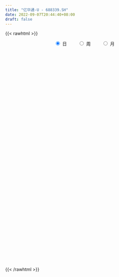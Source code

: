 ```yaml
---
title: "亿华通-U - 688339.SH"
date: 2022-09-07T20:44:40+08:00
draft: false
---
```

{{< rawhtml >}}
    <div style="text-align: center">
        <label style="padding: 1rem;"><input style="margin-right: .5rem" type="radio" name="period" value="D" checked onclick="period_change(this)">日</label>
        <label style="padding: 1rem;"><input style="margin-right: .5rem" type="radio" name="period" value="W" onclick="period_change(this)">周</label>
        <label style="padding: 1rem;"><input style="margin-right: .5rem" type="radio" name="period" value="M" onclick="period_change(this)">月</label>
    </div>
    <div id="chart" style="height: 700px;"></div> 
    <script type="text/javascript">
        const D_v = [21845.94,32118.93,36399.35,22933.5,15683.45,16554.68,12849.53,21810.24,12802.76,8422.82,6478.18,26694.96,14858.07,17778.52,10036.28,19913.49,13846.43,11354.92,13323.6,16495.74,17724.28,27050.69,18312.02,26135.26,19083.2,10703.05,9941.13,13969.88,8158.47,5971.71,9762.68,6975.75,8599.5,11281.44,5937.91,11667.49,6543.9,6720.34,7186.29,8266.64,7191.52,7586.0,4204.61,6062.3,4913.04,5056.68,7971.61,9731.22,16400.45,9423.94,10645.43,14364.07,14942.88,13112.63,9391.3,11762.97,16383.7,19282.24,13751.73,13870.77,14265.45,16014.0,23109.76,22734.22,17003.62,17836.89,20062.16,15646.12,12535.87,15285.58,16427.45,10031.93,6187.57,6600.94,11083.04,9013.67,6338.99,9694.97,8666.97,12798.87,8049.06,8078.37,8896.34,10460.43,10818.56,7808.57,10925.07,9991.14,16662.99,11868.82,8359.2,9758.34,14391.55,8458.0,11807.37,14355.99,30365.06,15924.03,14913.21,8304.08,7945.53,6277.61,6343.32,13462.85,7157.8,8977.51,11316.66,5895.32,14329.83,16391.63,10662.02,9136.28,9342.3,11350.46,6739.46,5540.35,5962.11,4595.23,9185.24,7612.61,5132.15,10468.18,6330.5,6363.84,6632.13,10608.37,7289.84,8086.49,5783.23,4792.21,6573.24,6232.94,10130.53,4849.35,4464.63,4153.59,4233.44,12542.85,6956.34,3120.83,4142.68,4316.64,4665.44,4854.0,3888.17,2475.55,2548.46,4948.01,3987.51,4372.83,3967.58,9588.86,6949.38,7836.97,8032.09,8016.08,2885.98,4256.88,4048.5,3094.47,9227.32,5488.82,5253.54,4855.49,4092.91,5089.9,3146.23,2947.98,5293.71,3601.29,4149.55,5275.71,4000.51,2668.88,4547.8,3287.0,3639.04,4871.68,3408.7,2297.37,2127.36,2476.79,4500.35,2333.13,2205.24,2286.7,3216.13,5305.05,3241.56,3600.53,6212.56,8011.79,4543.25,3368.89,3243.83,2040.67,3694.43,4448.13,2793.34,3805.18,5010.77,4762.8,10262.33,4949.88,4379.0,2500.64,11866.2,6215.26,4521.55,4503.98,4345.94,6688.6,3845.1,7248.1,7540.7,6051.07,7377.5,5820.09,5238.02,4300.87,3339.42,10065.26,8948.86,7087.66,10022.39,11051.56,6993.14,7504.87,5094.32,6218.35,6010.46,7498.52,8163.59,7587.82,8732.62,13972.99,21505.89,34418.23,51848.86,36421.56,38996.94,42679.97,35809.18,28672.55,14386.99,14433.78,11206.43,16873.09,16737.07,10542.53,22698.34,19250.44,14996.81,19207.82,15948.66,23433.12,16879.81,11276.56,10150.86,9579.91,11139.99,9313.91,9901.43,11084.87,10017.03,8851.53,5251.3,5755.91,4103.58,6836.59,10156.94,6511.26,5836.97,5781.22,5190.43,7101.36,5289.57,5747.11,4364.54,4148.71,3749.45,11518.07,5743.48,5587.77,10517.52,15261.8,7705.4,7016.85,13699.87,12660.81,9051.48,9097.33,6549.23,6332.63,12725.28,11726.22,8049.2,6606.03,7295.96,11054.86,8091.2,5735.09,8550.36,24118.67,15389.17,19799.33,11619.3,8386.08,9705.25,8476.25,21129.69,29587.02,18396.94,13781.01,28933.95,21318.74,16120.02,12498.67,13280.19,12187.66,11288.44,11101.78,21794.72,13029.89,18081.5,15241.41,12327.49,10284.66,12921.27,17729.65,12553.24,8833.21,9481.98,7634.15,12380.82,11779.11,10301.09,8348.48,11144.2,9630.65,7218.25,9182.62,7363.99,7542.93,8383.76,15272.17,8167.78,6009.07,9386.29,10642.19,10416.92,8953.3,7683.05,9999.66,9678.29,13478.32,21483.06,23389.75,18117.36,18748.07,13506.47,13945.71,8430.04,7049.24,8331.72,10476.31,17408.25,8471.56,7128.25,12526.04,7298.51,10374.42,15161.27,12377.49,14807.54,12625.25,13198.4,9203.82,7768.05,11171.71,12213.79,12354.77,8014.02,15343.36,11257.94,35164.98,25034.53,21059.21,12976.91,13532.9,14258.8,11917.64,7464.15,16945.38,13020.25,10314.82,13676.22,6576.06,5467.06,8804.76,8382.35,6516.09,7212.9,7617.82,7274.67,6801.08,9631.54,9678.89,9406.44,7682.34,14741.83,7423.59,7888.21,7132.83,10528.0,12101.4,6241.09,4548.72,5959.77,6058.4,9178.07,7674.26,8038.68,5937.12,10970.33,5360.11,5948.21,5343.02,5394.36,7225.04,12139.68,18295.93,29971.32,20352.06,15887.27,11627.69,14100.43,15867.48,16378.41,14276.14,11672.19,12773.37,32556.25,24691.47,15882.45,17980.45,14378.51,14887.44,17570.3,21721.39,12299.97,11609.31,11423.32,11932.53,11199.22,24647.45,21241.77,13003.01,13831.51,9581.0,67475.36,40331.6,25804.28,21671.22,13838.34,30253.08,21958.32,27652.42,26246.8,16280.93,16352.19,22448.6,34879.12,43785.6,34155.46,28907.7,20744.34,17909.27,22384.16,31974.57,34008.38,21563.22,12648.12,17334.23,21090.64,17013.22,19320.13,12568.64,11543.21,17596.33,12291.27,47857.85,30083.52,19088.38,25060.56,12646.64,11649.5,8893.88,12460.39,11409.5]
const D_histogram = [0.0,0.4218347578,1.4474769783,1.6004805757,1.2822928692,0.8624947142,0.499243544,-0.5311621466,-1.0591336494,-1.1661549986,-1.4209850355,-0.0377189203,0.995413953,0.8228394495,0.2284685825,0.0142870293,0.0866102053,0.4844918025,0.9189609719,1.3476633731,1.9712063901,2.7549966402,3.6180252191,2.8103138729,1.6129354445,0.8832682886,0.0554123605,-1.1570284982,-2.153760383,-2.5158744638,-2.9603033149,-2.5232607017,-1.8061589812,-1.2852303116,-1.0896890337,-0.6253142357,-0.6969305217,-0.8904691849,-0.5368780368,-0.9591615787,-1.1478128853,-1.3964171088,-1.488332416,-1.6423062154,-1.7965589477,-1.8883896509,-2.1476812001,-1.7525233951,-1.3397759232,-0.8363076709,0.1386016128,1.0212596565,1.7183644566,2.1929759989,2.3431779974,2.2870427912,2.751526014,3.717195397,4.2429299717,4.3676231847,3.4905569867,3.810523558,4.9810297462,6.1792412848,6.6574092103,6.1079594376,6.6593974558,6.0354090824,5.3318174401,3.7083395105,1.6417457377,1.2029424018,0.9367473952,0.4727473249,0.9278193042,0.8480772409,0.1558500005,0.5841058433,0.1981824445,0.6599827248,1.2183359911,1.546698625,1.5697701748,1.2786412371,1.7863548983,1.1226906576,0.4660752235,-0.6684102925,-2.6119503849,-2.5941380806,-2.7785448893,-3.0545536459,-4.2510587685,-4.9559076496,-4.5966131728,-3.0375186649,-5.6334934366,-7.5814069861,-7.6929210946,-7.4609421161,-6.5021117998,-5.4856333184,-5.2223858941,-2.2403483743,-0.3200527083,1.7844349638,4.1478061691,5.0071947596,6.7181654551,8.1558930451,7.8159215316,6.8703572428,6.8848376451,4.2286272282,2.9349791752,0.3503079337,0.4307210314,0.2669357724,0.345442427,-0.8337166033,-2.3909125317,-1.0577010027,-0.0473706439,-1.121285412,-3.1753166126,-5.9259494878,-6.8444113201,-6.3637709979,-5.1387839268,-4.9873479959,-3.4038487989,-2.7657609626,-3.958643801,-4.1828701982,-4.1539214417,-4.3246507085,-4.0796991378,-5.7181936223,-5.8013242284,-5.1600368409,-4.3188511623,-3.9941700751,-4.2723659281,-4.6118273948,-4.6250634544,-3.8424898736,-3.2519825066,-1.9042965544,-1.3608689941,-0.1873537362,0.8286016806,3.6945296726,4.7405866326,6.334052298,7.0890305135,5.9876495765,4.6902694258,4.4454469739,3.4029010725,2.7834701706,4.4305237485,4.6607578981,5.075376125,4.3354736132,3.8300305453,2.7196678355,2.0001103062,1.5624926915,-0.0466435809,-0.5978444756,-1.7626802558,-3.5087027947,-4.5992247921,-5.0848832462,-4.2436983907,-4.0463007559,-3.7366189743,-2.7867273275,-1.8912700228,-1.170841076,-0.835806598,-0.8856233229,0.4144797862,1.0346309935,1.2256428691,1.5209687454,2.0663068981,2.935438308,3.1224447834,2.5950399752,2.8649734407,3.8641481191,4.0798610717,3.277196284,2.4668966592,1.6880281786,0.9703095818,-0.489258733,-1.7362899367,-2.6320830477,-2.3594070986,-1.4666585529,-1.9122270303,-2.1739935234,-2.826460487,-2.8618321315,-0.1069665276,1.2021105883,1.9382356395,1.444523814,0.8356341129,1.8610576044,1.9561798538,3.463275133,4.7933359203,4.3880366635,3.6357284817,2.5975169502,1.0795286143,0.484743884,-0.647485185,-0.9765881898,-0.4656555822,-0.5401041734,-1.0867291928,-2.5644297978,-3.1588352285,-4.3514484471,-5.1988208434,-4.8717895654,-3.8325734883,-2.7092516027,-2.7199651688,-1.871176449,-1.5194540208,-0.6837735118,0.6740074965,0.3666823317,2.8198303268,4.1029450108,5.4325240976,6.5023763869,5.1827726117,3.7675054667,2.2091869533,1.3641060755,1.1725479415,1.2071597077,1.6425315701,0.9757562919,1.2074188745,0.5973600975,-0.87341522,-3.0349615941,-4.396260703,-6.2275902663,-6.4321852535,-6.2242221132,-5.7780035772,-5.3930609133,-5.0301615205,-4.953480758,-4.8810855799,-4.111624964,-4.2546953427,-4.1356590762,-4.0571991005,-3.4182966414,-3.0549834174,-2.3410565419,-0.9353017632,-0.5963603969,-0.2290041691,0.0314891479,0.7562784514,1.2830847665,1.681423955,2.5144259695,2.6980805306,2.644030966,2.7588029957,3.4061502476,3.5012993208,3.6260228049,4.4335002494,5.419283922,5.1528326189,4.3781441168,2.5720583766,2.5951092134,2.2705527116,2.0788331983,2.1677766764,1.6412645328,1.688423543,1.8137739756,1.4885849375,1.2418287393,1.2311126431,1.5205364572,0.8722080004,0.4837028416,0.3392166521,1.3174864336,1.8168962734,2.3049333348,2.0274836729,1.0312761984,0.7212524211,0.2234903219,0.3566957427,1.2445351181,1.3562138024,1.3521796352,2.1917228402,1.652628007,1.8585157214,1.4984234183,1.2866141803,1.2550507342,0.6179454107,-0.0980397744,0.1736758658,-0.6470880578,-2.1100108914,-3.5729256662,-4.1226502833,-4.1607085532,-4.5724094573,-4.4453757612,-4.7008933681,-4.7400321943,-4.8495883656,-4.609322063,-4.7613420797,-5.1838143706,-4.7290529256,-4.6258611282,-4.6900293385,-4.7167687258,-4.2611726123,-3.6067737075,-2.9738303775,-2.0986628864,-1.6360732759,-1.737865215,-1.652502388,-1.336947611,-1.3711547166,-1.9387557814,-1.8651939026,-1.9286278525,-2.1155176295,-2.3830373097,-2.5737871514,-2.8875392972,-3.5865718874,-4.5460894935,-5.0261960112,-4.1946975255,-3.1986369697,-2.1303170099,-1.3907713087,-0.7352636724,-0.274244651,0.7860824913,1.4224691812,2.0934929367,2.5797147634,3.1159346591,3.4096029348,3.5504149854,3.4127437219,2.7866184048,2.2739276155,1.7302224804,1.6900525031,1.5444603614,1.1448125244,0.5149237109,0.396707263,0.8942222603,1.2236895773,1.882149373,2.3863669054,3.7473821755,4.2853516211,3.8016999827,3.2011172664,2.3682752654,2.2724265121,1.6600312926,1.1000002452,1.1408144655,0.7340683601,0.3472470466,-0.6815139569,-0.9984126192,-1.3454668923,-1.6812278956,-2.0050700835,-1.9342202724,-1.972669665,-1.754025668,-1.8475733614,-2.0128100451,-2.694744663,-3.1704403999,-2.8746099041,-2.2968871634,-1.5075413309,-0.9049329629,-0.3174308338,0.287326375,0.908193908,1.5109239868,1.9874739729,2.2348099437,2.319143313,2.5302811808,2.8295894988,3.1013951226,3.2255171787,3.2712955183,2.9505126742,2.6315148266,2.4149815025,2.0847228883,1.9848386796,2.0313372849,2.3144044797,0.4505347222,-0.5174015703,-1.2828497962,-1.7398481594,-2.0272863567,-1.8262746155,-1.4805637571,-1.0735845883,-0.845564168,-0.4997832037,-0.0742051554,0.6734472135,0.8834380131,0.9706022418,1.2362902619,1.4299256962,1.5937081348,1.7852734157,1.5046996804,1.2674997727,1.0893674449,1.0055285884,0.8163301188,0.6080805747,0.9251931126,0.7519484791,0.4529476198,-0.050631906,-0.245575927,0.8383952707,1.2657099495,1.5184502915,1.478496797,1.301676359,1.4091334919,1.2902560025,1.2759526559,0.8993721891,0.7288675526,0.5301545797,0.4333742594,0.6419706969,0.6230547007,0.612357722,0.3647465611,0.2673323462,0.2175018459,0.1555781744,0.2919064555,0.426620674,0.1795937759,0.1034232147,-0.0291029195,-0.339271398,-0.3799891604,-0.7057543424,-0.9343108335,-0.9557254439,-1.2964738922,-1.3449445449,-0.7342786431,-0.1881790878,-0.0993965833,-0.4969611784,-0.752997581,-0.8420092821,-0.8312350656,-0.6346954808,-0.5367091463]
const D_fast = [0.0,0.5272934473,1.9148049123,2.4679286537,2.4703141644,2.266139688,2.0276994038,0.8645031766,0.0717482615,-0.3268118374,-0.9368881332,0.4369482519,1.7189346134,1.7520699723,1.214816251,1.004206455,1.0981821824,1.6171867302,2.2813961425,3.0470143871,4.1633590016,5.6358984118,7.4034332954,7.2983004174,6.5041558501,5.9953057664,5.1813029284,3.6796049451,2.1444329646,1.1533502679,-0.031154412,-0.2249269742,0.040635001,0.2402560927,0.1633751122,0.4714213512,0.2255724348,-0.1905835246,0.0287881143,-0.6332858223,-1.1088903502,-1.7065988509,-2.1705972621,-2.7351476154,-3.3385400846,-3.9024682005,-4.6986800498,-4.7416530935,-4.6638496024,-4.3694582678,-3.359898581,-2.2219256231,-1.0952297089,-0.0723741668,0.663622331,1.1792478226,2.3316125489,4.2265807811,5.8130478488,7.0296468579,7.0252199066,8.2978173675,10.7135809922,13.456602852,15.5991230801,16.5766631668,18.792950549,19.6778144461,20.3071771639,19.6107841119,17.9546267735,17.8165590381,17.7845508803,17.4387376412,18.1257644465,18.2580416935,17.6047769532,18.1790592569,17.8426814691,18.4694774306,19.3324146947,20.0474519848,20.4629660784,20.49149745,21.4457998357,21.0628082594,20.5227116312,19.221123542,16.6245958534,15.9938736376,15.1148306065,14.0751834385,11.8159136238,9.8720878302,9.0822290138,9.8819438556,5.8775957246,2.0343304286,-0.0004139535,-1.6336705041,-2.3003681377,-2.6552979858,-3.6976470351,-1.2756966089,0.5645858801,3.115182293,6.5155050406,8.626692321,12.0172043803,15.4939052316,17.107914101,17.8799391229,19.6156289364,18.0165753266,17.4566720674,14.9595778093,15.1476711649,15.050619849,15.2154871104,13.8278989293,11.672974868,12.7417611462,13.740248844,12.386012723,9.5381523692,5.3060321221,2.6764674598,1.5661650325,1.5064561219,0.4110550538,1.1435920511,1.0902396467,-1.0923041419,-2.3622480886,-3.3717796926,-4.6236716365,-5.3986448503,-8.4666877403,-10.0001494035,-10.6488712262,-10.8873983383,-11.5612597698,-12.9075471048,-14.3999654203,-15.5694673435,-15.747516231,-15.9700044907,-15.0983926771,-14.8951823654,-13.7685055414,-12.5453997045,-8.7558392944,-6.5246356762,-3.3476569364,-0.8204210925,-0.4248896354,-0.5497024295,0.316836862,0.1250162287,0.2014528695,2.9561373845,4.3515610086,6.0350232668,6.3789891583,6.8310537267,6.4006079758,6.1810780231,6.1340835812,4.5132864136,3.8126244,2.2071185558,-0.4160796818,-2.6564078772,-4.4132871428,-4.633026885,-5.4472044392,-6.0716774012,-5.8184675862,-5.3958277872,-4.9681091094,-4.8420262809,-5.1132488366,-3.7095257809,-2.8307168252,-2.3332942323,-1.6577261697,-0.5958112925,1.0071796944,1.9747973657,2.0961525512,3.082329377,5.0475410851,6.2832193057,6.2998535889,6.1062781289,5.749416693,5.2742754917,3.6923924936,2.0112888057,0.4574749328,0.1402991072,0.6663830147,-0.2572422203,-1.0625070942,-2.4215891796,-3.1724188569,-0.444294885,1.1653098781,2.3859938391,2.2534129671,1.8534317943,3.3441196868,3.9282868997,6.3012009622,8.8295957295,9.5213056386,9.6779295772,9.2890972832,8.040991101,7.5673923416,6.2732919764,5.7000419242,6.0945606362,5.8850860017,5.066778684,2.9479706296,1.5638563918,-0.7166189386,-2.8636965458,-3.7546126591,-3.6735399541,-3.2275309692,-3.9182358275,-3.5372412199,-3.5653822969,-2.9006451658,-1.3743622835,-1.5900168653,1.5680887116,3.8769396482,6.5646497593,9.2600961454,9.2361855232,8.7627947448,7.7567729698,7.2527186108,7.3542974622,7.6906991553,8.5367039102,8.113867705,8.6473850062,8.1866662536,6.4975371311,3.5772503584,1.1168860738,-2.2713410561,-4.0839823566,-5.4320747447,-6.4303571029,-7.3936796674,-8.2883206547,-9.4500100817,-10.5978862985,-10.8563319237,-12.063076138,-12.9779546405,-13.9137944401,-14.1294661412,-14.5298987716,-14.4012360316,-13.2293066936,-13.0394554266,-12.7293502411,-12.4609846371,-11.5471257208,-10.699548214,-9.8808530367,-8.4192445299,-7.5610698362,-6.9541116592,-6.1496388806,-4.6507540667,-3.6802801634,-2.649050978,-0.7331984712,1.6074061819,2.6291630335,2.9490105607,1.7859394146,2.4577675547,2.7008492308,3.0288380171,3.6597256643,3.5435296539,4.0127945499,4.5915884764,4.6385456727,4.7022466592,4.9993087238,5.6688666522,5.2385901955,4.9710107471,4.9113287207,6.2189701105,7.1726040187,8.2368744138,8.4662956702,7.7279072452,7.5981965732,7.1563070545,7.3786864109,8.5776595659,9.0283917008,9.3624024424,10.7498763574,10.623938526,11.2944551707,11.3089687222,11.4188130293,11.7010122668,11.2183932959,10.4778981672,10.7930327738,9.8104968358,7.8200712793,5.463925088,3.8835379001,2.8053024919,1.2504992235,0.2661889793,-1.1645519696,-2.3886988445,-3.7106521072,-4.6227163203,-5.9650718569,-7.6834977404,-8.4109995268,-9.4642730115,-10.7009485564,-11.9068801252,-12.5165771647,-12.7638716868,-12.8743859512,-12.5238841817,-12.4703128901,-13.006571133,-13.334333903,-13.3530160288,-13.7300118136,-14.7823018237,-15.1750384206,-15.7206293336,-16.436398518,-17.2996775255,-18.1338741551,-19.1695111252,-20.7651866872,-22.8612266667,-24.5978821873,-24.815058083,-24.6186567695,-24.0829160622,-23.6910631883,-23.21937147,-22.8269136114,-21.5700658462,-20.578061861,-19.3836648713,-18.2525143538,-16.9373107933,-15.7912417839,-14.762825987,-14.04731132,-13.9767820359,-13.9209909213,-14.0321404363,-13.6497972878,-13.4092743392,-13.5227190451,-14.0238769309,-14.0429165631,-13.3218460006,-12.6864562893,-11.5574591504,-10.4566498917,-8.1587890777,-6.5494817268,-6.0827083695,-5.8830117692,-6.1237849539,-5.6515270791,-5.8489144755,-6.1339454616,-5.8079276249,-6.0311566403,-6.3311661921,-7.5303056849,-8.0968075019,-8.7802284982,-9.5362964753,-10.3614061842,-10.7741114411,-11.30572825,-11.52559067,-12.0810317037,-12.7494708987,-14.1050916823,-15.3733975192,-15.7962194995,-15.7927185496,-15.3802580498,-15.0038829226,-14.4957385019,-13.8191496993,-12.9712336893,-11.9907726138,-11.0173541346,-10.2113156778,-9.5471964803,-8.7034883172,-7.6967826246,-6.6496282201,-5.7191268693,-4.8555246501,-4.4386793257,-4.0997984667,-3.7125864151,-3.5216643073,-3.1253388461,-2.5710059196,-1.7093376048,-3.4605736818,-4.5578603669,-5.6440210419,-6.5359814448,-7.3302412313,-7.585798144,-7.6102282249,-7.4716452031,-7.4550158248,-7.2341806614,-6.827153902,-5.9111397297,-5.4802894269,-5.1504746378,-4.5757140521,-4.0245971938,-3.4623877214,-2.8245040867,-2.7289029018,-2.6492278663,-2.555018333,-2.3874750423,-2.3725909822,-2.4288203826,-1.8804095666,-1.8656670804,-2.0514310347,-2.567668537,-2.8240065397,-1.5304365244,-0.7866943582,-0.1543414433,0.1753292614,0.3239279132,0.7836684191,0.9873549304,1.2920397477,1.1403023282,1.1520145799,1.0858402519,1.0974034964,1.4664926082,1.6033402871,1.7457327389,1.5893082183,1.55872709,1.5632720511,1.5402429232,1.7495478182,1.9909172052,1.7887887511,1.7384739936,1.5986721295,1.2036858015,1.067970749,0.5657669815,0.103632782,-0.1567131895,-0.8215801108,-1.2062868998,-0.7791906586,-0.2801358753,-0.2162025166,-0.7380074063,-1.1822932041,-1.4818072258,-1.6788417757,-1.640976061,-1.6771670132]
const D_slow = [0.0,0.1054586895,0.467327934,0.867448078,1.1880212952,1.4036449738,1.5284558598,1.3956653232,1.1308819108,0.8393431612,0.4840969023,0.4746671722,0.7235206605,0.9292305228,0.9863476685,0.9899194258,1.0115719771,1.1326949277,1.3624351707,1.6993510139,2.1921526115,2.8809017715,3.7854080763,4.4879865445,4.8912204057,5.1120374778,5.1258905679,4.8366334434,4.2981933476,3.6692247317,2.9291489029,2.2983337275,1.8467939822,1.5254864043,1.2530641459,1.096735587,0.9225029565,0.6998856603,0.5656661511,0.3258757564,0.0389225351,-0.3101817421,-0.6822648461,-1.0928413999,-1.5419811369,-2.0140785496,-2.5509988496,-2.9891296984,-3.3240736792,-3.5331505969,-3.4985001938,-3.2431852796,-2.8135941655,-2.2653501657,-1.6795556664,-1.1077949686,-0.4199134651,0.5093853841,1.5701178771,2.6620236733,3.5346629199,4.4872938094,5.732551246,7.2773615672,8.9417138698,10.4687037292,12.1335530931,13.6424053637,14.9753597238,15.9024446014,16.3128810358,16.6136166363,16.8478034851,16.9659903163,17.1979451423,17.4099644526,17.4489269527,17.5949534135,17.6444990246,17.8094947058,18.1140787036,18.5007533598,18.8931959035,19.2128562128,19.6594449374,19.9401176018,20.0566364077,19.8895338345,19.2365462383,18.5880117182,17.8933754958,17.1297370844,16.0669723922,14.8279954798,13.6788421866,12.9194625204,11.5110891613,9.6157374147,7.6925071411,5.8272716121,4.2017436621,2.8303353325,1.524738859,0.9646517654,0.8846385883,1.3307473293,2.3676988715,3.6194975614,5.2990389252,7.3380121865,9.2919925694,11.0095818801,12.7307912914,13.7879480984,14.5216928922,14.6092698756,14.7169501335,14.7836840766,14.8700446834,14.6616155325,14.0638873996,13.7994621489,13.787619488,13.507298135,12.7134689818,11.2319816099,9.5208787799,7.9299360304,6.6452400487,5.3984030497,4.54744085,3.8560006093,2.8663396591,1.8206221095,0.7821417491,-0.299020928,-1.3189457125,-2.748494118,-4.1988251751,-5.4888343854,-6.5685471759,-7.5670896947,-8.6351811767,-9.7881380254,-10.9444038891,-11.9050263574,-12.7180219841,-13.1940961227,-13.5343133712,-13.5811518053,-13.3740013851,-12.450368967,-11.2652223088,-9.6817092343,-7.909451606,-6.4125392118,-5.2399718554,-4.1286101119,-3.2778848438,-2.5820173011,-1.474386364,-0.3091968895,0.9596471418,2.0435155451,3.0010231814,3.6809401403,4.1809677168,4.5715908897,4.5599299945,4.4104688756,3.9697988116,3.092623113,1.9428169149,0.6715961034,-0.3893284943,-1.4009036833,-2.3350584269,-3.0317402587,-3.5045577644,-3.7972680334,-4.0062196829,-4.2276255137,-4.1240055671,-3.8653478187,-3.5589371014,-3.1786949151,-2.6621181906,-1.9282586136,-1.1476474177,-0.4988874239,0.2173559362,1.183392966,2.2033582339,3.0226573049,3.6393814697,4.0613885144,4.3039659098,4.1816512266,3.7475787424,3.0895579805,2.4997062058,2.1330415676,1.65498481,1.1114864292,0.4048713074,-0.3105867254,-0.3373283573,-0.0368007103,0.4477581996,0.8088891531,1.0177976814,1.4830620824,1.9721070459,2.8379258292,4.0362598092,5.1332689751,6.0422010955,6.6915803331,6.9614624867,7.0826484576,6.9207771614,6.676630114,6.5602162184,6.4251901751,6.1535078769,5.5124004274,4.7226916203,3.6348295085,2.3351242976,1.1171769063,0.1590335342,-0.5182793665,-1.1982706587,-1.6660647709,-2.0459282761,-2.2168716541,-2.0483697799,-1.956699197,-1.2517416153,-0.2260053626,1.1321256618,2.7577197585,4.0534129115,4.9952892781,5.5475860165,5.8886125353,6.1817495207,6.4835394476,6.8941723401,7.1381114131,7.4399661317,7.5893061561,7.3709523511,6.6122119526,5.5131467768,3.9562492102,2.3482028969,0.7921473685,-0.6523535258,-2.0006187541,-3.2581591342,-4.4965293237,-5.7168007187,-6.7447069597,-7.8083807953,-8.8422955644,-9.8565953395,-10.7111694999,-11.4749153542,-12.0601794897,-12.2940049305,-12.4430950297,-12.500346072,-12.492473785,-12.3034041721,-11.9826329805,-11.5622769918,-10.9336704994,-10.2591503667,-9.5981426252,-8.9084418763,-8.0569043144,-7.1815794842,-6.275073783,-5.1666987206,-3.8118777401,-2.5236695854,-1.4291335562,-0.786118962,-0.1373416587,0.4302965192,0.9500048188,1.4919489879,1.9022651211,2.3243710068,2.7778145008,3.1499607351,3.46041792,3.7681960807,4.148330195,4.3663821951,4.4873079055,4.5721120685,4.9014836769,5.3557077453,5.931941079,6.4388119972,6.6966310468,6.8769441521,6.9328167326,7.0219906682,7.3331244478,7.6721778984,8.0102228072,8.5581535172,8.971310519,9.4359394493,9.8105453039,10.132198849,10.4459615325,10.6004478852,10.5759379416,10.6193569081,10.4575848936,9.9300821707,9.0368507542,8.0061881834,6.9660110451,5.8229086808,4.7115647405,3.5363413985,2.3513333499,1.1389362585,-0.0133942573,-1.2037297772,-2.4996833698,-3.6819466012,-4.8384118833,-6.0109192179,-7.1901113994,-8.2554045524,-9.1570979793,-9.9005555737,-10.4252212953,-10.8342396143,-11.268705918,-11.681831515,-12.0160684178,-12.3588570969,-12.8435460423,-13.3098445179,-13.7920014811,-14.3208808885,-14.9166402159,-15.5600870037,-16.281971828,-17.1786147998,-18.3151371732,-19.571686176,-20.6203605574,-21.4200197998,-21.9525990523,-22.3002918795,-22.4841077976,-22.5526689604,-22.3561483375,-22.0005310422,-21.477157808,-20.8322291172,-20.0532454524,-19.2008447187,-18.3132409724,-17.4600550419,-16.7634004407,-16.1949185368,-15.7623629167,-15.3398497909,-14.9537347006,-14.6675315695,-14.5388006418,-14.439623826,-14.2160682609,-13.9101458666,-13.4396085234,-12.843016797,-11.9061712532,-10.8348333479,-9.8844083522,-9.0841290356,-8.4920602193,-7.9239535912,-7.5089457681,-7.2339457068,-6.9487420904,-6.7652250004,-6.6784132387,-6.848791728,-7.0983948828,-7.4347616058,-7.8550685797,-8.3563361006,-8.8398911687,-9.333058585,-9.771565002,-10.2334583423,-10.7366608536,-11.4103470193,-12.2029571193,-12.9216095954,-13.4958313862,-13.8727167189,-14.0989499596,-14.1783076681,-14.1064760743,-13.8794275973,-13.5016966006,-13.0048281074,-12.4461256215,-11.8663397932,-11.233769498,-10.5263721233,-9.7510233427,-8.944644048,-8.1268201684,-7.3891919999,-6.7313132933,-6.1275679176,-5.6063871956,-5.1101775257,-4.6023432044,-4.0237420845,-3.911108404,-4.0404587966,-4.3611712456,-4.7961332855,-5.3029548746,-5.7595235285,-6.1296644678,-6.3980606149,-6.6094516568,-6.7343974578,-6.7529487466,-6.5845869432,-6.36372744,-6.1210768795,-5.812004314,-5.45452289,-5.0560958563,-4.6097775024,-4.2336025823,-3.9167276391,-3.6443857779,-3.3930036307,-3.188921101,-3.0369009574,-2.8056026792,-2.6176155594,-2.5043786545,-2.517036631,-2.5784306127,-2.3688317951,-2.0524043077,-1.6727917348,-1.3031675356,-0.9777484458,-0.6254650728,-0.3029010722,0.0160870918,0.2409301391,0.4231470272,0.5556856722,0.664029237,0.8245219112,0.9802855864,1.1333750169,1.2245616572,1.2913947437,1.3457702052,1.3846647488,1.4576413627,1.5642965312,1.6091949752,1.6350507788,1.627775049,1.5429571995,1.4479599094,1.2715213238,1.0379436154,0.7990122545,0.4748937814,0.1386576452,-0.0449120156,-0.0919567875,-0.1168059333,-0.2410462279,-0.4292956232,-0.6397979437,-0.8476067101,-1.0062805803,-1.1404578669]
const D_data = [['2020-08-19', 158.01, 157.0, 156.53, 165.28],['2020-08-20', 158.33, 163.61, 155.2, 168.51],['2020-08-21', 165.05, 175.9, 165.05, 183.69],['2020-08-24', 175.89, 169.48, 160.2, 175.89],['2020-08-25', 166.2, 164.43, 162.1, 168.93],['2020-08-26', 164.13, 162.2, 161.21, 174.0],['2020-08-27', 160.95, 161.54, 157.58, 166.98],['2020-08-28', 160.01, 149.59, 148.83, 162.8],['2020-08-31', 148.02, 151.2, 146.63, 155.8],['2020-09-01', 149.2, 154.0, 149.01, 157.01],['2020-09-02', 153.09, 150.22, 149.28, 155.48],['2020-09-03', 149.27, 173.3, 146.9, 173.3],['2020-09-04', 169.03, 175.94, 167.83, 178.0],['2020-09-07', 173.5, 164.01, 162.42, 185.0],['2020-09-08', 164.0, 157.2, 156.56, 167.77],['2020-09-09', 166.0, 160.01, 157.5, 173.0],['2020-09-10', 160.83, 163.4, 151.0, 168.0],['2020-09-11', 161.97, 169.14, 160.18, 171.08],['2020-09-14', 171.3, 172.6, 169.15, 176.14],['2020-09-15', 173.0, 176.0, 169.0, 181.99],['2020-09-16', 177.4, 182.91, 172.22, 186.0],['2020-09-17', 186.3, 191.0, 182.01, 203.0],['2020-09-18', 192.1, 199.5, 190.19, 211.29],['2020-09-21', 201.89, 181.88, 177.19, 201.95],['2020-09-22', 180.0, 174.0, 174.0, 183.79],['2020-09-23', 175.44, 176.35, 171.5, 177.86],['2020-09-24', 175.01, 172.0, 171.71, 179.47],['2020-09-25', 172.0, 161.91, 160.78, 173.97],['2020-09-28', 163.0, 157.94, 157.6, 163.84],['2020-09-29', 157.94, 160.9, 157.94, 164.44],['2020-09-30', 161.95, 155.95, 154.0, 162.48],['2020-10-09', 160.5, 165.15, 160.0, 166.66],['2020-10-12', 167.68, 170.35, 163.99, 171.49],['2020-10-13', 168.02, 170.25, 165.18, 176.34],['2020-10-14', 170.0, 167.36, 166.0, 170.0],['2020-10-15', 167.91, 172.0, 167.91, 175.77],['2020-10-16', 172.77, 165.96, 165.96, 173.0],['2020-10-19', 163.0, 163.19, 162.08, 168.29],['2020-10-20', 162.53, 170.0, 162.24, 170.97],['2020-10-21', 169.0, 159.55, 159.0, 169.5],['2020-10-22', 158.66, 160.0, 157.11, 163.4],['2020-10-23', 160.39, 157.02, 156.0, 165.35],['2020-10-26', 155.01, 156.83, 153.55, 159.4],['2020-10-27', 156.51, 154.0, 151.5, 157.2],['2020-10-28', 154.0, 151.59, 150.01, 154.28],['2020-10-29', 148.9, 149.97, 148.19, 152.76],['2020-10-30', 149.77, 144.97, 144.97, 153.47],['2020-11-02', 146.0, 151.58, 145.88, 153.49],['2020-11-03', 155.0, 152.3, 149.99, 158.9],['2020-11-04', 154.36, 154.56, 151.21, 157.5],['2020-11-05', 155.0, 163.7, 154.3, 164.5],['2020-11-06', 166.0, 167.57, 165.0, 170.88],['2020-11-09', 168.0, 170.2, 164.67, 170.66],['2020-11-10', 170.08, 171.8, 168.08, 177.56],['2020-11-11', 171.82, 170.97, 168.2, 175.69],['2020-11-12', 178.0, 170.3, 169.11, 178.0],['2020-11-13', 173.3, 179.85, 171.51, 180.66],['2020-11-16', 183.0, 192.62, 181.18, 195.0],['2020-11-17', 191.62, 194.5, 189.0, 198.04],['2020-11-18', 193.5, 195.0, 187.0, 198.5],['2020-11-19', 197.44, 184.0, 184.0, 197.5],['2020-11-20', 184.93, 201.0, 184.02, 202.49],['2020-11-23', 200.25, 219.97, 194.81, 227.02],['2020-11-24', 227.82, 232.16, 217.33, 238.88],['2020-11-25', 232.0, 234.0, 228.0, 241.5],['2020-11-26', 233.01, 227.44, 219.49, 238.0],['2020-11-27', 226.66, 247.99, 225.02, 251.88],['2020-11-30', 245.18, 240.0, 234.0, 251.51],['2020-12-01', 238.41, 242.01, 235.2, 252.5],['2020-12-02', 240.0, 230.0, 228.0, 240.01],['2020-12-03', 228.0, 218.88, 217.97, 229.2],['2020-12-04', 221.0, 235.98, 216.13, 240.4],['2020-12-07', 234.07, 239.48, 231.0, 239.63],['2020-12-08', 235.66, 238.0, 235.66, 249.04],['2020-12-09', 242.1, 252.5, 242.0, 259.99],['2020-12-10', 245.47, 250.0, 244.0, 261.0],['2020-12-11', 249.04, 243.12, 236.11, 253.49],['2020-12-14', 241.4, 259.25, 233.5, 259.25],['2020-12-15', 257.0, 251.99, 245.05, 265.73],['2020-12-16', 257.1, 265.7, 253.01, 274.0],['2020-12-17', 267.0, 273.0, 262.33, 276.8],['2020-12-18', 270.0, 276.25, 268.0, 278.77],['2020-12-21', 277.7, 277.3, 270.18, 286.44],['2020-12-22', 272.38, 276.5, 271.1, 296.58],['2020-12-23', 279.99, 291.11, 279.99, 299.32],['2020-12-24', 293.01, 280.0, 280.0, 299.26],['2020-12-25', 281.08, 280.0, 268.0, 286.0],['2020-12-28', 275.0, 271.92, 264.01, 279.88],['2020-12-29', 266.99, 254.9, 245.0, 271.7],['2020-12-30', 252.87, 274.87, 250.0, 278.35],['2020-12-31', 275.0, 272.33, 268.96, 285.0],['2021-01-04', 268.0, 270.09, 265.2, 278.76],['2021-01-05', 265.57, 253.99, 252.01, 272.8],['2021-01-06', 254.97, 253.5, 249.01, 261.46],['2021-01-07', 263.45, 264.1, 262.01, 275.8],['2021-01-08', 288.0, 283.18, 270.11, 295.0],['2021-01-11', 285.0, 226.54, 226.54, 292.0],['2021-01-12', 220.0, 218.53, 212.1, 223.43],['2021-01-13', 231.0, 231.06, 227.51, 242.0],['2021-01-14', 230.16, 230.57, 222.31, 235.73],['2021-01-15', 228.08, 238.02, 223.6, 241.99],['2021-01-18', 237.7, 239.79, 227.59, 245.38],['2021-01-19', 242.98, 229.83, 225.59, 242.98],['2021-01-20', 230.98, 269.9, 230.98, 271.77],['2021-01-21', 266.0, 269.0, 261.0, 272.71],['2021-01-22', 268.5, 282.98, 265.5, 287.99],['2021-01-25', 282.93, 301.0, 278.03, 315.8],['2021-01-26', 301.0, 295.0, 292.0, 306.7],['2021-01-27', 299.99, 318.0, 288.16, 318.01],['2021-01-28', 303.07, 330.0, 301.08, 339.68],['2021-01-29', 334.96, 318.3, 310.89, 339.88],['2021-02-01', 299.0, 314.57, 299.0, 324.07],['2021-02-02', 319.73, 331.3, 306.17, 333.99],['2021-02-03', 327.38, 297.01, 280.08, 334.0],['2021-02-04', 291.61, 308.27, 290.14, 317.0],['2021-02-05', 301.0, 284.96, 284.8, 309.8],['2021-02-08', 288.63, 313.98, 285.03, 316.0],['2021-02-09', 311.1, 313.08, 310.91, 325.0],['2021-02-10', 314.5, 318.25, 295.3, 332.0],['2021-02-18', 316.07, 301.41, 298.0, 316.07],['2021-02-19', 285.0, 290.0, 285.0, 296.98],['2021-02-22', 290.0, 326.23, 290.0, 348.0],['2021-02-23', 326.0, 330.07, 317.95, 343.84],['2021-02-24', 336.67, 305.25, 301.17, 340.0],['2021-02-25', 309.78, 284.62, 282.04, 315.0],['2021-02-26', 271.83, 260.9, 255.36, 278.88],['2021-03-01', 271.9, 270.26, 265.03, 277.99],['2021-03-02', 277.31, 282.55, 275.1, 294.05],['2021-03-03', 283.0, 292.93, 271.02, 293.89],['2021-03-04', 287.09, 280.0, 276.02, 290.99],['2021-03-05', 276.0, 300.0, 270.31, 300.79],['2021-03-08', 298.33, 292.3, 291.02, 315.0],['2021-03-09', 293.38, 265.62, 257.0, 296.88],['2021-03-10', 273.0, 270.98, 261.12, 279.8],['2021-03-11', 270.98, 270.46, 267.0, 277.46],['2021-03-12', 273.0, 264.2, 257.0, 278.0],['2021-03-15', 262.3, 266.12, 260.0, 277.77],['2021-03-16', 255.0, 234.5, 225.17, 267.79],['2021-03-17', 237.0, 244.2, 227.11, 249.97],['2021-03-18', 246.15, 249.7, 239.0, 249.97],['2021-03-19', 241.18, 251.56, 241.1, 252.99],['2021-03-22', 249.22, 243.9, 236.95, 249.22],['2021-03-23', 244.53, 231.99, 227.87, 244.53],['2021-03-24', 232.0, 224.66, 221.1, 235.79],['2021-03-25', 224.66, 222.6, 217.0, 231.0],['2021-03-26', 223.98, 229.63, 223.98, 234.44],['2021-03-29', 233.58, 226.34, 224.12, 233.58],['2021-03-30', 239.0, 237.17, 235.2, 247.69],['2021-03-31', 239.01, 229.0, 226.4, 243.13],['2021-04-01', 228.95, 239.0, 226.0, 241.63],['2021-04-02', 239.38, 241.3, 236.57, 246.51],['2021-04-06', 254.8, 275.0, 249.9, 276.9],['2021-04-07', 279.0, 264.5, 256.98, 279.0],['2021-04-08', 269.0, 281.48, 263.0, 288.0],['2021-04-09', 284.98, 281.48, 279.02, 298.0],['2021-04-12', 279.9, 261.5, 256.02, 282.9],['2021-04-13', 255.07, 255.99, 253.5, 261.5],['2021-04-14', 255.56, 268.0, 252.3, 271.0],['2021-04-15', 268.0, 257.13, 255.38, 268.0],['2021-04-16', 255.01, 259.99, 250.28, 264.18],['2021-04-19', 259.95, 293.8, 258.0, 297.98],['2021-04-20', 292.61, 284.66, 281.0, 294.16],['2021-04-21', 282.88, 292.68, 277.01, 298.82],['2021-04-22', 293.68, 281.32, 279.99, 297.79],['2021-04-23', 278.19, 284.52, 278.19, 293.39],['2021-04-26', 285.16, 275.66, 274.88, 288.0],['2021-04-27', 274.83, 278.05, 268.27, 281.72],['2021-04-28', 275.11, 280.5, 274.36, 289.06],['2021-04-29', 280.5, 261.52, 261.01, 281.0],['2021-04-30', 261.52, 269.3, 261.5, 272.75],['2021-05-06', 268.0, 256.6, 254.04, 269.5],['2021-05-07', 253.01, 239.8, 237.05, 257.98],['2021-05-10', 235.0, 237.42, 232.89, 247.98],['2021-05-11', 233.1, 237.02, 229.0, 238.0],['2021-05-12', 239.0, 250.89, 232.05, 253.58],['2021-05-13', 249.55, 242.18, 238.18, 249.55],['2021-05-14', 242.0, 241.57, 233.0, 244.85],['2021-05-17', 244.0, 250.01, 241.56, 257.0],['2021-05-18', 250.94, 251.99, 248.02, 255.58],['2021-05-19', 253.98, 252.43, 248.58, 254.99],['2021-05-20', 255.0, 249.1, 248.5, 259.88],['2021-05-21', 248.6, 243.77, 240.1, 255.5],['2021-05-24', 245.4, 263.3, 243.8, 264.98],['2021-05-25', 260.0, 260.0, 255.65, 263.21],['2021-05-26', 261.5, 257.2, 256.08, 263.0],['2021-05-27', 259.82, 260.45, 259.0, 267.52],['2021-05-28', 259.23, 266.89, 259.23, 274.45],['2021-05-31', 266.89, 276.47, 261.83, 284.95],['2021-06-01', 275.5, 273.0, 270.35, 281.0],['2021-06-02', 271.5, 265.3, 261.19, 273.99],['2021-06-03', 263.0, 276.77, 260.01, 285.4],['2021-06-04', 274.0, 292.16, 266.0, 294.0],['2021-06-07', 294.48, 289.07, 283.3, 297.2],['2021-06-08', 288.0, 278.04, 274.0, 293.0],['2021-06-09', 277.05, 276.35, 267.03, 280.96],['2021-06-10', 274.1, 274.65, 270.3, 279.0],['2021-06-11', 275.68, 273.02, 265.0, 277.9],['2021-06-15', 271.0, 258.61, 255.16, 275.0],['2021-06-16', 255.61, 253.6, 252.0, 263.0],['2021-06-17', 251.01, 250.92, 245.85, 256.5],['2021-06-18', 253.06, 262.27, 248.27, 264.8],['2021-06-21', 262.27, 272.0, 255.6, 274.6],['2021-06-22', 272.0, 255.35, 249.04, 272.0],['2021-06-23', 256.88, 254.29, 253.65, 261.9],['2021-06-24', 255.0, 245.01, 244.0, 257.28],['2021-06-25', 247.0, 248.6, 245.1, 250.83],['2021-06-28', 266.0, 289.72, 258.12, 289.97],['2021-06-29', 290.05, 283.04, 280.1, 294.0],['2021-06-30', 279.98, 282.7, 276.16, 285.16],['2021-07-01', 282.19, 269.39, 266.66, 283.65],['2021-07-02', 269.39, 266.0, 263.01, 272.78],['2021-07-05', 267.1, 288.88, 266.0, 288.88],['2021-07-06', 289.81, 282.04, 276.5, 295.67],['2021-07-07', 279.78, 306.61, 278.0, 310.0],['2021-07-08', 306.58, 315.9, 302.0, 325.57],['2021-07-09', 315.86, 301.0, 300.02, 315.86],['2021-07-12', 301.72, 297.53, 293.0, 306.5],['2021-07-13', 297.79, 292.5, 285.82, 307.99],['2021-07-14', 290.44, 282.0, 277.52, 290.44],['2021-07-15', 285.0, 289.47, 278.0, 292.2],['2021-07-16', 296.0, 278.98, 278.33, 296.0],['2021-07-19', 283.07, 285.4, 281.77, 316.26],['2021-07-20', 285.39, 296.79, 277.01, 304.98],['2021-07-21', 299.11, 291.16, 289.01, 300.0],['2021-07-22', 290.0, 283.8, 282.66, 305.99],['2021-07-23', 282.0, 266.0, 264.06, 282.0],['2021-07-26', 269.0, 269.88, 262.01, 280.88],['2021-07-27', 267.84, 255.11, 255.0, 271.91],['2021-07-28', 253.0, 250.49, 241.2, 255.0],['2021-07-29', 252.18, 260.0, 251.14, 264.99],['2021-07-30', 258.0, 269.23, 255.41, 273.0],['2021-08-02', 270.9, 273.5, 264.5, 276.98],['2021-08-03', 273.0, 260.0, 254.0, 279.6],['2021-08-04', 259.0, 271.0, 253.6, 272.88],['2021-08-05', 271.88, 266.4, 263.99, 281.8],['2021-08-06', 268.18, 274.5, 268.18, 288.0],['2021-08-09', 276.0, 286.69, 276.0, 303.77],['2021-08-10', 284.65, 268.8, 264.7, 293.39],['2021-08-11', 277.0, 310.28, 275.08, 310.55],['2021-08-12', 304.09, 308.43, 303.93, 333.0],['2021-08-13', 300.0, 320.0, 296.0, 334.98],['2021-08-16', 326.0, 328.33, 325.0, 348.55],['2021-08-17', 332.0, 302.88, 295.0, 342.05],['2021-08-18', 298.0, 298.5, 288.88, 316.66],['2021-08-19', 291.76, 291.79, 283.17, 297.76],['2021-08-20', 288.88, 296.46, 282.91, 298.83],['2021-08-23', 297.06, 303.72, 297.04, 308.18],['2021-08-24', 314.0, 307.99, 306.0, 325.0],['2021-08-25', 308.12, 316.39, 293.7, 319.0],['2021-08-26', 310.0, 304.0, 304.0, 316.0],['2021-08-27', 311.0, 316.0, 306.99, 329.54],['2021-08-30', 316.03, 306.22, 304.01, 323.93],['2021-08-31', 312.0, 290.74, 289.05, 317.0],['2021-09-01', 291.0, 271.65, 265.0, 292.0],['2021-09-02', 271.68, 270.0, 265.0, 278.01],['2021-09-03', 259.26, 251.85, 248.9, 267.0],['2021-09-06', 254.49, 262.08, 245.12, 262.08],['2021-09-07', 260.8, 262.4, 253.7, 265.91],['2021-09-08', 260.56, 262.35, 255.55, 267.8],['2021-09-09', 262.35, 259.16, 257.5, 267.34],['2021-09-10', 259.16, 256.35, 251.72, 260.99],['2021-09-13', 253.03, 249.39, 248.88, 256.78],['2021-09-14', 251.95, 245.06, 242.0, 253.8],['2021-09-15', 244.8, 251.58, 235.17, 251.58],['2021-09-16', 249.57, 237.44, 236.0, 251.99],['2021-09-17', 237.45, 236.1, 226.0, 241.0],['2021-09-22', 232.0, 231.5, 230.1, 239.62],['2021-09-23', 232.0, 236.0, 232.0, 239.6],['2021-09-24', 236.0, 231.08, 231.02, 236.26],['2021-09-27', 230.99, 234.55, 230.8, 239.69],['2021-09-28', 235.01, 245.92, 234.9, 250.6],['2021-09-29', 240.6, 234.9, 233.38, 244.8],['2021-09-30', 235.61, 235.06, 231.66, 241.28],['2021-10-08', 236.0, 233.56, 232.79, 242.0],['2021-10-11', 234.98, 240.6, 232.0, 241.1],['2021-10-12', 239.99, 240.6, 239.98, 251.2],['2021-10-13', 243.0, 241.01, 235.06, 247.19],['2021-10-14', 244.0, 249.88, 242.05, 252.0],['2021-10-15', 247.5, 245.08, 241.4, 249.0],['2021-10-18', 248.8, 243.18, 241.05, 248.8],['2021-10-19', 246.0, 246.31, 244.28, 249.84],['2021-10-20', 246.36, 256.32, 243.5, 261.68],['2021-10-21', 254.65, 253.1, 251.11, 260.8],['2021-10-22', 253.93, 255.97, 253.1, 260.72],['2021-10-25', 259.2, 269.48, 253.8, 271.98],['2021-10-26', 270.0, 279.9, 266.51, 286.95],['2021-10-27', 278.0, 269.95, 268.5, 279.69],['2021-10-28', 269.68, 264.3, 262.0, 273.98],['2021-10-29', 260.9, 247.0, 243.0, 260.9],['2021-11-01', 250.0, 267.1, 247.12, 270.0],['2021-11-02', 270.1, 263.9, 260.5, 275.97],['2021-11-03', 265.51, 266.01, 258.12, 275.0],['2021-11-04', 265.5, 271.13, 262.27, 272.0],['2021-11-05', 271.13, 264.0, 263.54, 273.0],['2021-11-08', 275.25, 271.53, 270.8, 281.86],['2021-11-09', 270.0, 274.75, 270.0, 280.68],['2021-11-10', 272.49, 270.31, 264.08, 275.98],['2021-11-11', 270.0, 271.31, 267.02, 272.9],['2021-11-12', 274.31, 275.08, 270.17, 279.06],['2021-11-15', 275.08, 281.27, 272.0, 289.18],['2021-11-16', 284.0, 270.11, 269.0, 284.0],['2021-11-17', 270.69, 271.73, 267.06, 273.98],['2021-11-18', 280.0, 274.32, 273.17, 283.7],['2021-11-19', 270.0, 292.0, 268.0, 292.95],['2021-11-22', 292.5, 292.0, 287.9, 296.77],['2021-11-23', 293.0, 297.0, 283.5, 303.8],['2021-11-24', 295.58, 290.6, 288.83, 296.88],['2021-11-25', 289.44, 280.3, 280.08, 290.5],['2021-11-26', 278.59, 287.03, 278.53, 287.9],['2021-11-29', 280.0, 283.85, 279.0, 286.0],['2021-11-30', 289.5, 292.0, 286.41, 296.7],['2021-12-01', 292.0, 305.9, 292.0, 322.0],['2021-12-02', 306.0, 301.0, 301.0, 314.62],['2021-12-03', 304.01, 302.05, 296.53, 305.97],['2021-12-06', 311.0, 317.5, 310.05, 323.0],['2021-12-07', 318.0, 303.83, 297.32, 319.79],['2021-12-08', 304.0, 314.99, 300.0, 319.97],['2021-12-09', 313.27, 310.2, 306.52, 316.75],['2021-12-10', 306.92, 313.05, 304.0, 315.0],['2021-12-13', 311.99, 317.14, 309.0, 320.0],['2021-12-14', 313.5, 309.99, 307.0, 319.88],['2021-12-15', 308.0, 307.05, 306.1, 315.93],['2021-12-16', 306.3, 319.77, 304.0, 328.14],['2021-12-17', 315.0, 305.9, 305.31, 316.0],['2021-12-20', 308.5, 292.0, 288.9, 308.7],['2021-12-21', 289.0, 283.13, 277.5, 289.0],['2021-12-22', 282.9, 287.24, 279.05, 294.29],['2021-12-23', 284.8, 289.8, 282.95, 295.88],['2021-12-24', 291.32, 281.3, 281.0, 295.58],['2021-12-27', 280.29, 284.41, 270.0, 288.21],['2021-12-28', 282.1, 276.18, 275.0, 292.88],['2021-12-29', 276.01, 274.72, 273.2, 279.8],['2021-12-30', 273.09, 269.83, 269.0, 275.88],['2021-12-31', 272.0, 270.85, 269.1, 274.6],['2022-01-04', 270.9, 262.32, 261.36, 272.6],['2022-01-05', 264.0, 253.11, 250.04, 264.0],['2022-01-06', 251.68, 259.77, 249.81, 262.99],['2022-01-07', 261.29, 252.51, 252.0, 266.7],['2022-01-10', 250.5, 246.0, 244.0, 256.0],['2022-01-11', 246.0, 241.5, 240.82, 250.22],['2022-01-12', 243.99, 244.0, 241.02, 247.0],['2022-01-13', 245.39, 245.1, 237.1, 246.5],['2022-01-14', 244.44, 244.32, 239.08, 246.99],['2022-01-17', 245.27, 247.96, 241.11, 249.8],['2022-01-18', 247.59, 243.4, 241.59, 247.59],['2022-01-19', 241.15, 234.37, 230.07, 242.88],['2022-01-20', 233.71, 233.67, 230.55, 236.97],['2022-01-21', 231.31, 234.75, 230.99, 236.78],['2022-01-24', 234.68, 228.3, 226.6, 234.68],['2022-01-25', 227.01, 216.85, 216.06, 231.47],['2022-01-26', 220.0, 220.15, 217.04, 225.0],['2022-01-27', 217.21, 215.0, 214.95, 224.73],['2022-01-28', 215.0, 209.14, 207.07, 217.99],['2022-02-07', 209.12, 203.0, 199.99, 211.29],['2022-02-08', 202.94, 198.55, 195.0, 205.73],['2022-02-09', 200.0, 191.17, 189.99, 200.86],['2022-02-10', 191.5, 178.6, 177.02, 192.0],['2022-02-11', 176.15, 165.03, 164.0, 177.78],['2022-02-14', 162.0, 160.58, 159.13, 165.7],['2022-02-15', 163.1, 171.4, 161.51, 172.42],['2022-02-16', 173.3, 172.45, 169.54, 176.49],['2022-02-17', 172.88, 173.72, 170.99, 175.39],['2022-02-18', 173.46, 169.93, 169.02, 174.58],['2022-02-21', 169.95, 168.61, 166.0, 170.99],['2022-02-22', 166.65, 165.58, 163.2, 168.72],['2022-02-23', 168.61, 174.22, 168.0, 175.05],['2022-02-24', 173.0, 171.23, 169.35, 181.46],['2022-02-25', 173.0, 173.52, 172.5, 178.26],['2022-02-28', 172.54, 173.2, 171.02, 176.3],['2022-03-01', 178.8, 175.97, 175.15, 180.88],['2022-03-02', 174.59, 175.0, 171.8, 176.89],['2022-03-03', 176.44, 174.38, 170.46, 177.99],['2022-03-04', 172.66, 171.14, 170.0, 180.99],['2022-03-07', 171.28, 162.99, 161.0, 171.28],['2022-03-08', 162.9, 161.0, 159.14, 168.65],['2022-03-09', 162.0, 157.07, 150.58, 163.7],['2022-03-10', 162.45, 160.95, 159.17, 165.3],['2022-03-11', 159.6, 158.26, 153.25, 159.6],['2022-03-14', 157.84, 152.56, 152.0, 157.84],['2022-03-15', 152.49, 145.46, 145.46, 154.8],['2022-03-16', 146.54, 148.14, 139.27, 149.01],['2022-03-17', 151.35, 155.36, 150.68, 159.6],['2022-03-18', 153.9, 154.34, 152.05, 157.66],['2022-03-21', 154.34, 160.44, 152.5, 162.88],['2022-03-22', 161.0, 161.5, 156.52, 163.2],['2022-03-23', 172.0, 178.0, 172.0, 184.0],['2022-03-24', 180.1, 174.44, 173.58, 183.2],['2022-03-25', 173.0, 163.55, 163.51, 173.97],['2022-03-28', 163.0, 160.6, 160.52, 165.0],['2022-03-29', 161.0, 154.78, 153.8, 162.95],['2022-03-30', 158.35, 162.19, 157.02, 163.3],['2022-03-31', 162.36, 154.27, 153.15, 162.99],['2022-04-01', 155.29, 151.8, 150.5, 155.29],['2022-04-06', 152.32, 157.81, 151.5, 162.5],['2022-04-07', 157.3, 150.98, 149.37, 157.3],['2022-04-08', 150.98, 148.55, 144.19, 151.0],['2022-04-11', 148.48, 135.56, 135.5, 148.52],['2022-04-12', 136.02, 139.16, 135.05, 140.58],['2022-04-13', 137.49, 135.0, 134.56, 137.72],['2022-04-14', 136.92, 130.98, 129.5, 137.02],['2022-04-15', 130.54, 126.7, 124.34, 130.54],['2022-04-18', 126.35, 128.15, 123.76, 130.02],['2022-04-19', 126.5, 124.0, 124.0, 131.49],['2022-04-20', 126.94, 124.85, 124.5, 127.97],['2022-04-21', 124.97, 118.4, 118.0, 125.0],['2022-04-22', 118.4, 113.75, 113.03, 118.66],['2022-04-25', 112.29, 101.5, 101.5, 112.29],['2022-04-26', 101.11, 96.9, 96.26, 103.52],['2022-04-27', 95.03, 101.86, 93.2, 102.0],['2022-04-28', 101.22, 103.8, 98.2, 103.96],['2022-04-29', 102.0, 106.68, 100.13, 106.68],['2022-05-05', 107.0, 105.15, 104.7, 108.08],['2022-05-06', 100.05, 105.68, 100.03, 108.17],['2022-05-09', 105.98, 107.1, 104.07, 112.8],['2022-05-10', 106.9, 109.11, 103.11, 111.66],['2022-05-11', 108.47, 111.22, 107.0, 114.8],['2022-05-12', 110.17, 112.08, 109.67, 112.64],['2022-05-13', 112.22, 111.05, 110.13, 113.78],['2022-05-16', 113.01, 110.0, 109.5, 114.82],['2022-05-17', 110.22, 112.69, 108.24, 113.23],['2022-05-18', 114.59, 115.78, 113.32, 118.98],['2022-05-19', 114.66, 117.92, 112.85, 118.16],['2022-05-20', 117.98, 118.35, 116.3, 121.7],['2022-05-23', 118.24, 119.22, 117.4, 121.5],['2022-05-24', 120.97, 115.27, 115.25, 122.71],['2022-05-25', 115.2, 114.79, 113.0, 116.45],['2022-05-26', 114.8, 115.73, 112.25, 117.2],['2022-05-27', 117.58, 113.79, 112.99, 118.2],['2022-05-30', 115.64, 116.38, 112.05, 116.43],['2022-05-31', 115.98, 118.99, 114.2, 119.35],['2022-06-01', 119.2, 123.98, 118.0, 125.95],['2022-06-02', 88.73, 93.32, 87.81, 93.53],['2022-06-06', 92.42, 96.27, 90.68, 98.0],['2022-06-07', 96.0, 92.78, 91.51, 97.01],['2022-06-08', 92.0, 91.46, 88.75, 93.5],['2022-06-09', 90.18, 89.33, 89.0, 92.82],['2022-06-10', 89.0, 92.88, 88.7, 93.5],['2022-06-13', 91.66, 94.0, 91.52, 96.38],['2022-06-14', 93.35, 94.89, 90.74, 95.56],['2022-06-15', 94.89, 92.67, 92.29, 96.55],['2022-06-16', 92.18, 94.21, 92.18, 95.55],['2022-06-17', 93.26, 96.11, 92.78, 97.6],['2022-06-20', 97.66, 102.62, 96.21, 104.52],['2022-06-21', 103.74, 98.18, 96.88, 103.8],['2022-06-22', 99.0, 97.3, 97.23, 101.56],['2022-06-23', 97.01, 100.53, 96.95, 101.5],['2022-06-24', 100.55, 101.14, 100.0, 103.18],['2022-06-27', 104.0, 102.2, 99.92, 104.5],['2022-06-28', 101.93, 104.18, 99.64, 104.41],['2022-06-29', 103.62, 98.71, 98.2, 103.94],['2022-06-30', 98.73, 98.38, 97.46, 100.59],['2022-07-01', 99.0, 98.4, 97.23, 101.59],['2022-07-04', 97.82, 99.21, 96.83, 100.38],['2022-07-05', 100.0, 97.41, 96.19, 101.57],['2022-07-06', 97.0, 96.22, 95.5, 99.63],['2022-07-07', 96.0, 103.3, 95.0, 104.75],['2022-07-08', 103.39, 97.83, 97.8, 103.39],['2022-07-11', 97.82, 95.09, 93.88, 97.82],['2022-07-12', 94.45, 90.15, 89.99, 95.77],['2022-07-13', 90.16, 91.64, 89.73, 92.65],['2022-07-14', 90.9, 109.97, 90.81, 109.97],['2022-07-15', 109.95, 106.37, 105.86, 110.8],['2022-07-18', 106.37, 106.88, 105.5, 109.68],['2022-07-19', 107.36, 104.78, 104.18, 108.79],['2022-07-20', 105.47, 103.43, 102.21, 106.41],['2022-07-21', 103.98, 107.78, 102.3, 112.3],['2022-07-22', 107.19, 105.93, 104.25, 111.5],['2022-07-25', 108.0, 107.89, 102.49, 109.0],['2022-07-26', 106.0, 103.18, 99.0, 106.5],['2022-07-27', 102.0, 104.98, 102.0, 106.32],['2022-07-28', 106.87, 104.2, 103.03, 107.63],['2022-07-29', 106.08, 105.15, 103.88, 110.0],['2022-08-01', 103.0, 109.82, 102.01, 112.28],['2022-08-02', 109.22, 108.12, 107.0, 115.6],['2022-08-03', 109.0, 108.79, 107.17, 113.18],['2022-08-04', 109.8, 105.68, 103.5, 110.78],['2022-08-05', 106.39, 107.06, 105.02, 109.49],['2022-08-08', 107.13, 107.64, 103.5, 108.21],['2022-08-09', 107.95, 107.53, 106.78, 113.55],['2022-08-10', 107.7, 110.6, 106.0, 112.23],['2022-08-11', 114.72, 111.82, 108.07, 115.2],['2022-08-12', 111.18, 107.2, 107.18, 112.0],['2022-08-15', 108.5, 108.81, 106.8, 109.0],['2022-08-16', 108.81, 107.8, 107.32, 110.99],['2022-08-17', 107.0, 104.45, 104.4, 107.79],['2022-08-18', 104.44, 106.8, 103.44, 108.5],['2022-08-19', 106.65, 101.99, 101.5, 106.89],['2022-08-22', 101.4, 101.21, 100.39, 102.97],['2022-08-23', 102.0, 102.5, 101.18, 104.36],['2022-08-24', 102.5, 96.7, 96.14, 102.85],['2022-08-25', 99.0, 98.29, 96.7, 100.5],['2022-08-26', 101.0, 107.25, 101.0, 111.78],['2022-08-29', 105.88, 109.2, 105.45, 111.0],['2022-08-30', 106.12, 105.06, 105.0, 109.72],['2022-08-31', 104.14, 97.86, 97.86, 104.98],['2022-09-01', 97.78, 97.31, 96.5, 100.0],['2022-09-02', 97.0, 97.75, 94.77, 98.95],['2022-09-05', 97.0, 98.01, 96.2, 99.78],['2022-09-06', 98.0, 100.18, 96.38, 100.5],['2022-09-07', 100.0, 99.12, 98.3, 101.34]]
const W_v = [297454.96,154196.62,89831.4,69256.79,72929.64,92906.33,79832.52,23892.86,6975.75,44030.24,36950.79,28208.24,60565.11,65593.48,77184.19,100746.65,69926.95,39224.21,47288.24,48908.97,46882.15,58771.25,77451.91,42219.09,58595.46,42108.85,19742.58,12744.76,40403.02,32525.01,29831.04,30996.14,20199.8,19824.39,32407.3,22301.91,28918.08,20079.11,9425.26,18143.23,15181.9,14541.55,26371.49,16891.07,16057.42,26854.65,31452.93,31373.57,26075.9,47175.73,31821.14,45955.54,183191.48,135982.47,78057.46,92836.85,59027.13,49168.77,15110.79,29341.76,5781.22,27693.01,30747.48,54201.44,43691.48,46402.69,57550.18,64899.13,91370.91,92151.57,69402.49,68856.33,56232.23,42809.5,44539.71,45375.71,47081.75,78029.08,72747.65,51737.08,52488.49,62212.5,51522.34,107860.02,60150.4,40280.45,42906.45,35422.56,51141.04,15311.8,40552.04,36909.18,33558.79,43055.01,91938.77,70967.59,105489.13,78088.41,80444.29,144222.48,113525.24,108980.94,162472.22,127839.6,87406.34,101857.3,98528.6,32763.77]
const W_histogram = [0.0,1.6145868946,0.8592166622,2.0166808202,2.1922443534,4.1096360862,2.6724821984,1.2205636646,0.8001967773,0.5111687948,-0.3037744615,-1.6034111217,-0.9237785666,0.304301314,2.3771284901,6.5143963562,7.9486434416,8.8174955615,10.9249466335,11.798388339,11.0969009886,10.6016627952,6.6630680978,6.5087732781,8.1044556069,6.313148914,6.7306283727,4.567967742,0.836839196,0.6686746174,-2.0389447722,-4.7136430957,-7.8096177778,-8.8452710082,-6.695662257,-6.5826536061,-4.8001784549,-4.5905658961,-6.2786347865,-7.0577536583,-7.1827899253,-5.5398687212,-2.7251162111,-2.1513678773,-2.4719807795,-3.5170683537,-2.9706264744,-0.325328611,-0.1413210648,-0.9324148057,-1.256603209,-1.1380978132,1.8216458013,1.9969444271,3.162530951,-0.4603995599,-2.5126278105,-5.0465495102,-6.7661098422,-7.2953217444,-7.383797433,-6.3436550088,-4.6763892563,-3.9602159432,-2.2113410713,-0.279628256,2.0387527484,3.0763411286,4.5254649036,5.88970417,5.9575093688,4.081983747,1.980450444,-0.6606094613,-2.8521305139,-4.7285739615,-7.3220245551,-11.3928667772,-13.0226388225,-13.0908799402,-12.5279611018,-12.2404842788,-11.5410143774,-9.7557523321,-8.6989060933,-7.5917416873,-7.6807836488,-7.9294335927,-7.8717674405,-7.219816679,-5.8065822326,-3.8538715393,-2.4134856472,-2.3795606331,-1.9452651486,-1.0441472177,0.2195795053,1.1479720374,1.9533835945,3.2164188153,4.1196597993,4.7189517976,5.2572326531,5.6041157728,5.4586528986,5.6679520639,5.1337702674,4.8435888049]
const W_fast = [0.0,2.0182336182,1.4776675514,3.1393019144,3.862926536,6.8077272903,6.0386939521,4.8919163344,4.6715986416,4.5103628578,3.619475986,1.9189865454,2.3676744589,3.6718296679,6.3389389666,12.1048059217,15.5262138675,18.5994398779,23.4381276081,27.2611663984,29.3339042951,31.4890818006,29.2162541276,30.6891526274,34.310948858,34.0979293936,36.1980659454,35.1773972502,31.6554785032,31.6544825789,28.4371269963,24.5840178989,19.5356387724,16.2886677898,16.7643609769,15.2317062262,15.8141367637,14.8761078485,11.6183802614,9.0748229751,7.1540892268,7.4120432505,9.5455167078,9.5814230723,8.6428149753,6.7184603126,6.5222455734,9.0862112839,9.2348885639,8.2106911216,7.5723519161,7.4063328586,10.8214879234,11.496022656,13.4522419177,9.7142115168,7.0338263136,3.2382672363,-0.1728205563,-2.5258628946,-4.4602879415,-5.0060592694,-4.507890831,-4.7817715037,-3.5857318997,-1.7239261483,1.1041430432,2.9108167055,5.4913067064,8.3279720153,9.8851545563,9.0301248713,7.4237041793,4.6174919087,1.7129382276,-1.3456487104,-5.7696054428,-12.6886643592,-17.5740961101,-20.9150572128,-23.4841286499,-26.2567728966,-28.4425565896,-29.0962326273,-30.2141129117,-31.0048839277,-33.0141218013,-35.2451301434,-37.1554058513,-38.3084092595,-38.3468203713,-37.3575775629,-36.5205630826,-37.0815282268,-37.1335490294,-36.493467903,-35.1748463036,-33.9594607621,-32.6657033065,-30.5985633818,-28.665407448,-26.8863775003,-25.0337884816,-23.2858764186,-22.0666760682,-20.440388887,-19.6911281166,-18.7704123778]
const W_slow = [0.0,0.4036467236,0.6184508892,1.1226210942,1.6706821826,2.6980912041,3.3662117537,3.6713526699,3.8714018642,3.9991940629,3.9232504475,3.5223976671,3.2914530255,3.367528354,3.9618104765,5.5904095655,7.5775704259,9.7819443163,12.5131809747,15.4627780594,18.2370033066,20.8874190054,22.5531860298,24.1803793493,26.2064932511,27.7847804796,29.4674375727,30.6094295082,30.8186393072,30.9858079616,30.4760717685,29.2976609946,27.3452565501,25.1339387981,23.4600232338,21.8143598323,20.6143152186,19.4666737446,17.8970150479,16.1325766334,14.3368791521,12.9519119717,12.270632919,11.7327909496,11.1147957548,10.2355286663,9.4928720477,9.411539895,9.3762096288,9.1431059273,8.8289551251,8.5444306718,8.9998421221,9.4990782289,10.2897109667,10.1746110767,9.5464541241,8.2848167465,6.5932892859,4.7694588498,2.9235094916,1.3375957394,0.1684984253,-0.8215555605,-1.3743908283,-1.4442978923,-0.9346097052,-0.1655244231,0.9658418028,2.4382678453,3.9276451875,4.9481411243,5.4432537353,5.27810137,4.5650687415,3.3829252511,1.5524191123,-1.295797582,-4.5514572876,-7.8241772727,-10.9561675481,-14.0162886178,-16.9015422122,-19.3404802952,-21.5152068185,-23.4131422403,-25.3333381525,-27.3156965507,-29.2836384108,-31.0885925806,-32.5402381387,-33.5037060235,-34.1070774354,-34.7019675936,-35.1882838808,-35.4493206852,-35.3944258089,-35.1074327995,-34.6190869009,-33.8149821971,-32.7850672473,-31.6053292979,-30.2910211346,-28.8899921914,-27.5253289668,-26.1083409508,-24.824898384,-23.6140011827]
const W_data = [['2020-08-14', 260.0, 150.6, 149.0, 261.11],['2020-08-21', 151.6, 175.9, 148.02, 183.69],['2020-08-28', 175.89, 149.59, 148.83, 175.89],['2020-09-04', 148.02, 175.94, 146.63, 178.0],['2020-09-11', 173.5, 169.14, 151.0, 185.0],['2020-09-18', 171.3, 199.5, 169.0, 211.29],['2020-09-25', 201.89, 161.91, 160.78, 201.95],['2020-09-30', 163.0, 155.95, 154.0, 164.44],['2020-10-09', 160.5, 165.15, 160.0, 166.66],['2020-10-16', 167.68, 165.96, 163.99, 176.34],['2020-10-23', 163.0, 157.02, 156.0, 170.97],['2020-10-30', 155.01, 144.97, 144.97, 159.4],['2020-11-06', 146.0, 167.57, 145.88, 170.88],['2020-11-13', 168.0, 179.85, 164.67, 180.66],['2020-11-20', 183.0, 201.0, 181.18, 202.49],['2020-11-27', 200.25, 247.99, 194.81, 251.88],['2020-12-04', 245.18, 235.98, 216.13, 252.5],['2020-12-11', 234.07, 243.12, 231.0, 261.0],['2020-12-18', 241.4, 276.25, 233.5, 278.77],['2020-12-25', 277.7, 280.0, 268.0, 299.32],['2020-12-31', 275.0, 272.33, 245.0, 285.0],['2021-01-08', 268.0, 283.18, 249.01, 295.0],['2021-01-15', 285.0, 238.02, 212.1, 292.0],['2021-01-22', 237.7, 282.98, 225.59, 287.99],['2021-01-29', 282.93, 318.3, 278.03, 339.88],['2021-02-05', 299.0, 284.96, 280.08, 334.0],['2021-02-10', 288.63, 318.25, 285.03, 332.0],['2021-02-19', 316.07, 290.0, 285.0, 316.07],['2021-02-26', 290.0, 260.9, 255.36, 348.0],['2021-03-05', 271.9, 300.0, 265.03, 300.79],['2021-03-12', 298.33, 264.2, 257.0, 315.0],['2021-03-19', 262.3, 251.56, 225.17, 277.77],['2021-03-26', 249.22, 229.63, 217.0, 249.22],['2021-04-02', 233.58, 241.3, 224.12, 247.69],['2021-04-09', 254.8, 281.48, 249.9, 298.0],['2021-04-16', 279.9, 259.99, 250.28, 282.9],['2021-04-23', 259.95, 284.52, 258.0, 298.82],['2021-04-30', 285.16, 269.3, 261.01, 289.06],['2021-05-07', 268.0, 239.8, 237.05, 269.5],['2021-05-14', 235.0, 241.57, 229.0, 253.58],['2021-05-21', 244.0, 243.77, 240.1, 259.88],['2021-05-28', 245.4, 266.89, 243.8, 274.45],['2021-06-04', 266.89, 292.16, 260.01, 294.0],['2021-06-11', 294.48, 273.02, 265.0, 297.2],['2021-06-18', 271.0, 262.27, 245.85, 275.0],['2021-06-25', 262.27, 248.6, 244.0, 274.6],['2021-07-02', 266.0, 266.0, 258.12, 294.0],['2021-07-09', 267.1, 301.0, 266.0, 325.57],['2021-07-16', 301.72, 278.98, 277.52, 307.99],['2021-07-23', 283.07, 266.0, 264.06, 316.26],['2021-07-30', 269.0, 269.23, 241.2, 280.88],['2021-08-06', 270.9, 274.5, 253.6, 288.0],['2021-08-13', 276.0, 320.0, 264.7, 334.98],['2021-08-20', 326.0, 296.46, 282.91, 348.55],['2021-08-27', 297.06, 316.0, 293.7, 329.54],['2021-09-03', 316.03, 251.85, 248.9, 323.93],['2021-09-10', 254.49, 256.35, 245.12, 267.8],['2021-09-17', 253.03, 236.1, 226.0, 256.78],['2021-09-24', 232.0, 231.08, 230.1, 239.62],['2021-09-30', 230.99, 235.06, 230.8, 250.6],['2021-10-08', 236.0, 233.56, 232.79, 242.0],['2021-10-15', 234.98, 245.08, 232.0, 252.0],['2021-10-22', 248.8, 255.97, 241.05, 261.68],['2021-10-29', 259.2, 247.0, 243.0, 286.95],['2021-11-05', 250.0, 264.0, 247.12, 275.97],['2021-11-12', 275.25, 275.08, 264.08, 281.86],['2021-11-19', 275.08, 292.0, 267.06, 292.95],['2021-11-26', 292.5, 287.03, 278.53, 303.8],['2021-12-03', 280.0, 302.05, 279.0, 322.0],['2021-12-10', 311.0, 313.05, 297.32, 323.0],['2021-12-17', 311.99, 305.9, 304.0, 328.14],['2021-12-24', 308.5, 281.3, 277.5, 308.7],['2021-12-31', 280.29, 270.85, 269.0, 292.88],['2022-01-07', 270.9, 252.51, 249.81, 272.6],['2022-01-14', 250.5, 244.32, 237.1, 256.0],['2022-01-21', 245.27, 234.75, 230.07, 249.8],['2022-01-28', 234.68, 209.14, 207.07, 234.68],['2022-02-11', 209.12, 165.03, 164.0, 211.29],['2022-02-18', 162.0, 169.93, 159.13, 176.49],['2022-02-25', 169.95, 173.52, 163.2, 181.46],['2022-03-04', 172.54, 171.14, 170.0, 180.99],['2022-03-11', 171.28, 158.26, 150.58, 171.28],['2022-03-18', 157.84, 154.34, 139.27, 159.6],['2022-03-25', 154.34, 163.55, 152.5, 184.0],['2022-04-01', 163.0, 151.8, 150.5, 165.0],['2022-04-08', 152.32, 148.55, 144.19, 162.5],['2022-04-15', 148.48, 126.7, 124.34, 148.52],['2022-04-22', 126.35, 113.75, 113.03, 131.49],['2022-04-29', 112.29, 106.68, 93.2, 112.29],['2022-05-06', 107.0, 105.68, 100.03, 108.17],['2022-05-13', 105.98, 111.05, 103.11, 114.8],['2022-05-20', 113.01, 118.35, 108.24, 121.7],['2022-05-27', 118.24, 113.79, 112.25, 122.71],['2022-06-02', 115.64, 93.32, 87.81, 125.95],['2022-06-10', 92.42, 92.88, 88.7, 98.0],['2022-06-17', 91.66, 96.11, 90.74, 97.6],['2022-06-24', 97.66, 101.14, 96.21, 104.52],['2022-07-01', 104.0, 98.4, 97.23, 104.5],['2022-07-08', 97.82, 97.83, 95.0, 104.75],['2022-07-15', 97.82, 106.37, 89.73, 110.8],['2022-07-22', 106.37, 105.93, 102.21, 112.3],['2022-07-29', 108.0, 105.15, 99.0, 110.0],['2022-08-05', 103.0, 107.06, 102.01, 115.6],['2022-08-12', 107.13, 107.2, 103.5, 115.2],['2022-08-19', 108.5, 101.99, 101.5, 110.99],['2022-08-26', 101.4, 107.25, 96.14, 111.78],['2022-09-02', 105.88, 97.75, 94.77, 111.0],['2022-09-09', 97.0, 99.12, 96.2, 101.34]]
const M_v = [554285.74,326015.3799999999,116165.02,319735.55,236584.4,237037.71,114999.21,125035.97,112046.81,62596.99,103472.59,145296.26,477434.2000000001,211238.05,118423.15,242149.42,348407.5900000001,179806.67,209642.06,319641.35,177214.65,138951.21,365310.2,458782.26,553807.92,57059.91]
const M_histogram = [0.0,0.3031339031,-0.2241672714,5.5214943984,10.8837784486,16.5703356451,15.5274431872,11.9132924464,11.4574691056,10.864726113,10.1324855899,8.0708940138,7.4981096689,2.9453319767,0.4452731093,1.4716729489,0.4296905096,-4.4435152255,-9.8078871356,-14.0910106287,-19.2687981317,-20.8693199755,-22.1970910987,-21.486384102,-20.3835594845,-18.5006757467]
const M_fast = [0.0,0.3789173789,-0.2044256134,6.921609656,15.0048383182,24.8339794261,27.672947765,27.0371201358,29.4456640714,31.5691026071,33.3699834814,33.3261154088,34.6278584811,30.811413783,28.422673193,29.8169912698,28.882431458,22.8983469164,15.0820032224,7.2761270722,-2.7188599638,-9.5367118014,-16.4137556993,-21.0746447281,-25.0677099817,-27.8099951806]
const M_slow = [0.0,0.0757834758,0.0197416579,1.4001152575,4.1210598697,8.263643781,12.1455045778,15.1238276894,17.9881949658,20.704376494,23.2374978915,25.255221395,27.1297488122,27.8660818064,27.9774000837,28.3453183209,28.4527409483,27.3418621419,24.889890358,21.3671377009,16.5499381679,11.3326081741,5.7833353994,0.4117393739,-4.6841504972,-9.3093194339]
const M_data = [['2020-08-31', 260.0, 151.2, 146.63, 261.11],['2020-09-30', 149.2, 155.95, 146.9, 211.29],['2020-10-30', 160.5, 144.97, 144.97, 176.34],['2020-11-30', 146.0, 240.0, 145.88, 251.88],['2020-12-31', 238.41, 272.33, 216.13, 299.32],['2021-01-29', 268.0, 318.3, 212.1, 339.88],['2021-02-26', 299.0, 260.9, 255.36, 348.0],['2021-03-31', 271.9, 229.0, 217.0, 315.0],['2021-04-30', 228.95, 269.3, 226.0, 298.82],['2021-05-31', 268.0, 276.47, 229.0, 284.95],['2021-06-30', 275.5, 282.7, 244.0, 297.2],['2021-07-30', 282.19, 269.23, 241.2, 325.57],['2021-08-31', 270.9, 290.74, 253.6, 348.55],['2021-09-30', 291.0, 235.06, 226.0, 292.0],['2021-10-29', 236.0, 247.0, 232.0, 286.95],['2021-11-30', 250.0, 292.0, 247.12, 303.8],['2021-12-31', 292.0, 270.85, 269.0, 328.14],['2022-01-28', 270.9, 209.14, 207.07, 272.6],['2022-02-28', 209.12, 173.2, 159.13, 211.29],['2022-03-31', 178.8, 154.27, 139.27, 184.0],['2022-04-29', 155.29, 106.68, 93.2, 162.5],['2022-05-31', 107.0, 118.99, 100.03, 122.71],['2022-06-30', 119.2, 98.38, 87.81, 125.95],['2022-07-29', 99.0, 105.15, 89.73, 112.3],['2022-08-31', 103.0, 97.86, 96.14, 115.6],['2022-09-30', 97.78, 99.12, 94.77, 101.34]]
        const D_a = [null,null,183.69,null,null,null,null,null,146.63,null,null,null,null,null,null,null,null,null,null,null,null,null,211.29,null,null,null,null,null,null,null,154.0,null,null,null,null,null,null,null,170.97,null,null,null,null,null,null,null,144.97,null,null,null,null,null,null,null,null,null,null,null,null,null,null,null,null,null,null,null,null,null,null,null,null,null,null,null,null,null,null,null,null,null,null,null,null,null,299.32,null,null,null,null,null,null,null,null,null,null,null,null,212.1,null,null,null,null,null,null,null,null,null,null,null,null,339.88,null,null,null,null,284.8,null,null,null,null,null,348.0,null,null,null,null,null,null,null,null,null,null,null,null,null,null,null,null,null,null,null,null,null,null,217.0,null,null,null,null,null,null,null,null,null,298.0,null,null,null,null,250.28,null,null,null,null,null,null,null,289.06,null,null,null,null,null,229.0,null,null,null,null,null,null,null,null,null,null,null,null,null,null,null,null,null,null,297.2,null,null,null,null,null,null,null,null,null,null,null,244.0,null,null,null,null,null,null,null,null,null,325.57,null,null,null,null,null,null,null,null,null,null,null,null,null,241.2,null,null,null,null,null,null,null,null,null,null,null,null,348.55,null,null,null,null,null,null,null,null,null,null,null,null,null,null,null,null,null,null,null,null,null,null,null,226.0,null,null,null,null,null,null,null,null,null,null,null,null,null,null,null,null,null,null,null,286.95,null,null,null,null,null,258.12,null,null,null,null,null,null,null,null,null,null,null,null,null,null,null,null,null,null,null,null,null,null,323.0,null,null,null,null,null,null,null,null,null,null,null,null,null,null,null,null,null,null,null,null,null,null,null,null,null,null,null,null,null,null,null,null,null,null,null,null,null,null,null,null,null,null,null,159.13,null,null,null,null,null,null,null,181.46,null,null,null,null,null,null,null,null,null,null,null,null,null,139.27,null,null,null,null,184.0,null,null,null,null,null,null,null,null,null,null,null,null,null,null,null,null,null,null,null,null,null,null,93.2,null,null,null,null,null,null,null,null,null,null,null,null,null,null,null,122.71,null,null,null,null,null,null,87.81,null,null,null,null,null,null,null,null,null,null,104.52,null,null,null,null,null,null,null,null,null,null,null,null,null,null,null,null,89.73,null,null,null,null,null,null,null,null,null,null,null,null,null,115.6,null,null,null,null,null,106.0,null,null,null,110.99,null,null,null,null,null,null,null,null,null,null,null,null,94.77,null,null,null]
const W_a = [null,null,null,146.63,null,null,null,null,null,null,null,null,null,null,null,null,null,null,null,null,null,null,null,null,339.88,null,null,null,null,null,null,null,217.0,null,null,null,null,null,null,null,null,null,null,null,null,null,null,null,null,null,null,null,null,348.55,null,null,null,null,null,null,null,null,null,null,null,null,null,null,null,null,null,null,null,null,null,null,null,null,null,null,null,null,null,null,null,null,null,null,null,null,null,null,null,null,88.7,null,null,null,null,null,null,null,115.6,null,null,null,null,null]
const M_a = [null,null,144.97,null,null,null,null,null,null,null,null,null,348.55,null,null,null,null,null,null,null,null,null,87.81,null,null,null]
        const D_b = [[{ coord: ['2020-08-21', 183.69] }, { coord: ['2020-10-30', 154.0] }],[{ coord: ['2020-12-23', 299.32] }, { coord: ['2021-12-06', 284.8] }],[{ coord: ['2022-02-14', 181.46] }, { coord: ['2022-03-23', 159.13] }],[{ coord: ['2022-04-27', 104.52] }, { coord: ['2022-07-13', 93.2] }],[{ coord: ['2022-08-02', 110.99] }, { coord: ['2022-09-02', 106.0] }]]
const W_b = [[{ coord: ['2020-09-04', 339.88] }, { coord: ['2021-08-20', 217.0] }]]
const M_b = []
    </script>
{{< /rawhtml >}}